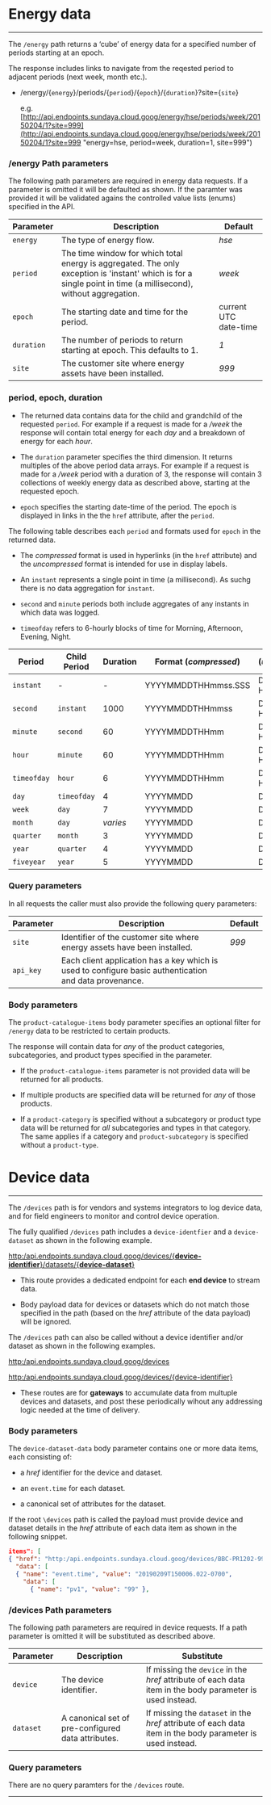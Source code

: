 # Energy data
---

The `/energy` path returns a ‘cube’ of energy data for a specified number of periods starting at an epoch. 

The response includes links to navigate from the reqested period to adjacent periods (next week, month etc.). 

- /energy/{`energy`}/periods/{`period`}/{`epoch`}/{`duration`}?site={`site`}

    e.g. [http://api.endpoints.sundaya.cloud.goog/energy/hse/periods/week/20150204/1?site=999](http://api.endpoints.sundaya.cloud.goog/energy/hse/periods/week/20150204/1?site=999 "energy=hse, period=week, duration=1, site=999")

### /energy Path parameters

The following path parameters are required in energy data requests. If a parameter is omitted it will be defaulted as shown. If the paramter was provided it will be validated agains the controlled value lists (enums) specified in the API.     

Parameter | Description | Default
--- | --- | --- 
`energy` | The type of energy flow. | *hse*
`period` | The time window for which total energy is aggregated. The only exception is 'instant' which is for a single point in time (a millisecond), without aggregation. | *week*
`epoch` | The starting date and time for the period. | current UTC date-time
`duration` | The number of periods to return starting at epoch. This defaults to 1. | *1*
`site` | The customer site where energy assets have been installed. | *999*

### period, epoch, duration
- The returned data contains data for the child and grandchild of the requested `period`. For example if a request is made for a */week* the response will contain total energy for each *day* and a breakdown of energy for each *hour*. 

- The `duration` parameter specifies the third dimension. It returns multiples of the above period data arrays. For example if a request is made for a */week* period with a duration of 3, the response will contain 3 collections of weekly energy data as described above, starting at the requested epoch. 

- `epoch` specifies  the starting date-time of the period. The epoch is displayed in links in the the `href` attribute, after the `period`. 

The following table describes each `period` and formats used for `epoch` in the returned data. 

- The *compressed* format is used in hyperlinks (in the `href` attribute) and the *uncompressed* format is intended for use in display labels.

- An `instant` represents a single point in time (a millisecond). As suchg there is no data aggregation for `instant`.

- `second` and `minute` periods both include aggregates of any instants in which data was logged.

- `timeofday` refers to 6-hourly blocks of time for Morning, Afternoon, Evening, Night.

Period | Child Period | Duration | Format (*compressed*) | (*uncompressed*)
--- | --- |--- | --- | --- 
`instant` | - | - | YYYYMMDDTHHmmss.SSS | DD/MM/YY HHmmss.SSS
`second` | `instant` | 1000 | YYYYMMDDTHHmmss | DD/MM/YY HHmm:ss
`minute` | `second` | 60 | YYYYMMDDTHHmm | DD/MM/YY HH:mm
`hour` | `minute` | 60 | YYYYMMDDTHHmm | DD/MM/YY HH:mm
`timeofday` | `hour` | 6 | YYYYMMDDTHHmm | DD/MM/YY HH:mm
`day` | `timeofday` | 4 | YYYYMMDD | DD/MM/YY
`week` | `day` | 7 | YYYYMMDD | DD/MM/YY
`month` | `day` | *varies*  | YYYYMMDD | DD/MM/YY
`quarter` | `month` | 3 | YYYYMMDD | DD/MM/YY
`year` | `quarter` | 4 | YYYYMMDD | DD/MM/YY
`fiveyear` | `year` | 5 | YYYYMMDD | DD/MM/YY

### Query parameters
In all requests the caller must also provide the following query parameters:

Parameter | Description | Default
--- | --- | --- 
`site` | Identifier of the customer site where energy assets have been installed. | *999*
`api_key` | Each client application has a key which is used to configure basic authentication and data provenance. | 

### Body parameters
The `product-catalogue-items` body parameter specifies an optional filter for `/energy` data to be restricted to certain products. 

The response will contain data for *any* of the product categories, subcategories, and product types specified in the parameter. 

- If the `product-catalogue-items` parameter is not provided data will be returned for all products.

- If multiple products are specified data will be returned for *any* of those products.

- If a `product-category` is specified without a subcategory or product type data will be returned for *all* subcategories and types in that category. The same applies if a category and `product-subcategory` is specified without a `product-type`.

# Device data
---

The `/devices` path is for vendors and systems integrators to log device data, and for field engineers to monitor and control device operation.

The fully qualified `/devices` path includes a `device-identfier` and a `device-dataset` as shown in the following example. 

  [http:/api.endpoints.sundaya.cloud.goog/devices/{**device-identifier**}/datasets/{**device-dataset**}](http:/api.endpoints.sundaya.cloud.goog/devices/BBC-PR1202-999/datasets/MPPT-SNMP)

- This route provides a dedicated endpoint for each **end device** to stream data. 

- Body payload data for devices or datasets which do not match those specified in the path (based on the *href* attribute of the data payload) will be ignored.

The `/devices` path can also be called without a device identifier and/or dataset as shown in the following examples. 

  [http:/api.endpoints.sundaya.cloud.goog/devices](http:/api.endpoints.sundaya.cloud.goog/devices)

  [http:/api.endpoints.sundaya.cloud.goog/devices/{device-identifier}](http:/api.endpoints.sundaya.cloud.goog/devices/BBC-PR1202-999)

- These routes are for **gateways** to accumulate data from multuple devices and datasets, and post these periodically wihout any addressing logic needed at the time of delivery.


### Body parameters

The `device-dataset-data` body parameter contains one or more data items, each consisting of:

- a *href* identifier for the device and dataset.

- an `event.time` for each dataset.   

- a canonical set of attributes for the dataset.

If the root `\devices` path is called the payload must provide device and dataset details in the *href* attribute of each data item as shown in the following snippet.

```json
items": [
{ "href": "http:/api.endpoints.sundaya.cloud.goog/devices/BBC-PR1202-999/datasets/MPPT-SNMP",
  "data": [
  { "name": "event.time", "value": "20190209T150006.022-0700",
    "data": [
      { "name": "pv1", "value": "99" },
```

### /devices Path parameters

The following path parameters are required in device requests. If a path parameter is omitted it will be substituted as described above.    

Parameter | Description | Substitute
--- | --- | --- 
`device` | The device identifier. | If missing the `device` in the *href* attribute of each data item in the body parameter is used instead. 
`dataset` | A canonical set of pre-configured data attributes. | If missing the `dataset` in the *href* attribute of each data item in the body parameter is used instead.

### Query parameters
There are no query paramters for the `/devices` route.




---